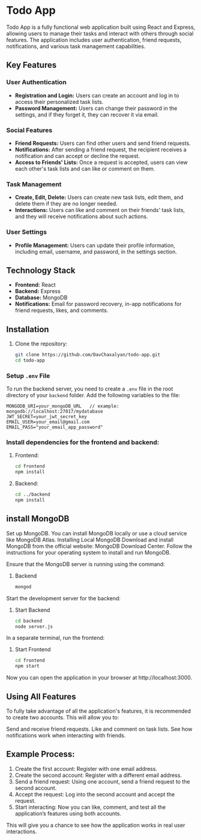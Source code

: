 # Todo App

Todo App is a fully functional web application built using React and Express, allowing users to manage their tasks and interact with others through social features. The application includes user authentication, friend requests, notifications, and various task management capabilities.

## Key Features

### User Authentication
- **Registration and Login:** Users can create an account and log in to access their personalized task lists.
- **Password Management:** Users can change their password in the settings, and if they forget it, they can recover it via email.

### Social Features
- **Friend Requests:** Users can find other users and send friend requests.
- **Notifications:** After sending a friend request, the recipient receives a notification and can accept or decline the request.
- **Access to Friends' Lists:** Once a request is accepted, users can view each other's task lists and can like or comment on them.

### Task Management
- **Create, Edit, Delete:** Users can create new task lists, edit them, and delete them if they are no longer needed.
- **Interactions:** Users can like and comment on their friends' task lists, and they will receive notifications about such actions.

### User Settings
- **Profile Management:** Users can update their profile information, including email, username, and password, in the settings section.

## Technology Stack

- **Frontend:** React
- **Backend:** Express
- **Database:** MongoDB
- **Notifications:** Email for password recovery, in-app notifications for friend requests, likes, and comments.

## Installation

1. Clone the repository:
   ```bash
   git clone https://github.com/DavChaxalyan/todo-app.git
   cd todo-app

### Setup `.env` File

To run the backend server, you need to create a `.env` file in the root directory of your `backend` folder. Add the following variables to the file:

```plaintext
MONGODB_URI=your_mongoDB_URL   // example:  mongodb://localhost:27017/mydatabase
JWT_SECRET=your_jwt_secret_key
EMAIL_USER=your_email@gmail.com
EMAIL_PASS="your_email_app_password"
```
   
### Install dependencies for the frontend and backend:
1. Frontend:
   ```bash
   cd frontend
   npm install
2. Backend:
   ```bash
   cd ../backend
   npm install

## install MongoDB
Set up MongoDB. You can install MongoDB locally or use a cloud service like MongoDB Atlas.
Installing Local MongoDB
Download and install MongoDB from the official website: MongoDB Download Center.
Follow the instructions for your operating system to install and run MongoDB.

Ensure that the MongoDB server is running using the command:
1. Backend
   ```bash
   mongod

Start the development server for the backend:
1. Start Backend
   ```bash
   cd backend
   node server.js

In a separate terminal, run the frontend:
1. Start Frontend
   ```bash
   cd frontend
   npm start   

Now you can open the application in your browser at http://localhost:3000.

## Using All Features
To fully take advantage of all the application's features, it is recommended to create two accounts. This will allow you to:

Send and receive friend requests.
Like and comment on task lists.
See how notifications work when interacting with friends.

## Example Process:
1. Create the first account: Register with one email address.
2. Create the second account: Register with a different email address.
3. Send a friend request: Using one account, send a friend request to the second account.
4. Accept the request: Log into the second account and accept the request.
5. Start interacting: Now you can like, comment, and test all the application’s features using both accounts.
   
This will give you a chance to see how the application works in real user interactions.
